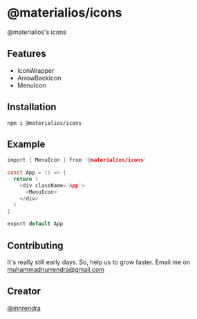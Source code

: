 # @materialios/icons
@materialios's icons

## Features
* IconWrapper
* ArrowBackIcon
* MenuIcon

## Installation
```
npm i @materialios/icons
```

## Example
```c
import { MenuIcon } from '@materialios/icons'

const App = () => {
  return (
    <div className='App'>
      <MenuIcon>
    </div>
  )
}

export default App
```

## Contributing
It's really still early days. So, help us to grow faster. Email me on [muhammadnurrendra@gmail.com](mailto:muhammadnurrendra@gmail.com)

## Creator
[@mnrendra](https://github.com/mnrendra)
